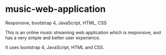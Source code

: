 # music-web-application
Responsive, bootstrap 4, JavaScript, HTML, CSS

This is an online music streaming web application which is responsive, and has a very simple and better user experience.

It uses bootstrap 4, JavaScript, HTML and CSS.

